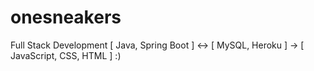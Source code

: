 # onesneakers
Full Stack Development [ Java, Spring Boot ] <-> [ MySQL, Heroku ] -> [ JavaScript, CSS, HTML ] :)
